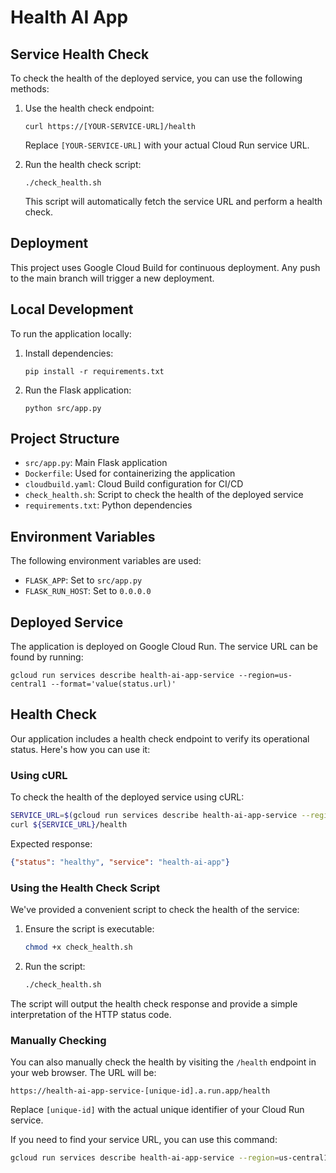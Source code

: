 # Health AI App

## Service Health Check

To check the health of the deployed service, you can use the following methods:

1. Use the health check endpoint:
   ```
   curl https://[YOUR-SERVICE-URL]/health
   ```
   Replace `[YOUR-SERVICE-URL]` with your actual Cloud Run service URL.

2. Run the health check script:
   ```
   ./check_health.sh
   ```
   This script will automatically fetch the service URL and perform a health check.

## Deployment

This project uses Google Cloud Build for continuous deployment. Any push to the main branch will trigger a new deployment.

## Local Development

To run the application locally:

1. Install dependencies:
   ```
   pip install -r requirements.txt
   ```

2. Run the Flask application:
   ```
   python src/app.py
   ```

## Project Structure

- `src/app.py`: Main Flask application
- `Dockerfile`: Used for containerizing the application
- `cloudbuild.yaml`: Cloud Build configuration for CI/CD
- `check_health.sh`: Script to check the health of the deployed service
- `requirements.txt`: Python dependencies

## Environment Variables

The following environment variables are used:

- `FLASK_APP`: Set to `src/app.py`
- `FLASK_RUN_HOST`: Set to `0.0.0.0`

## Deployed Service

The application is deployed on Google Cloud Run. The service URL can be found by running:

```
gcloud run services describe health-ai-app-service --region=us-central1 --format='value(status.url)'
```

## Health Check

Our application includes a health check endpoint to verify its operational status. Here's how you can use it:

### Using cURL

To check the health of the deployed service using cURL:

```bash
SERVICE_URL=$(gcloud run services describe health-ai-app-service --region=us-central1 --format='value(status.url)')
curl ${SERVICE_URL}/health
```

Expected response:
```json
{"status": "healthy", "service": "health-ai-app"}
```

### Using the Health Check Script

We've provided a convenient script to check the health of the service:

1. Ensure the script is executable:
   ```bash
   chmod +x check_health.sh
   ```

2. Run the script:
   ```bash
   ./check_health.sh
   ```

The script will output the health check response and provide a simple interpretation of the HTTP status code.

### Manually Checking

You can also manually check the health by visiting the `/health` endpoint in your web browser. The URL will be:

```
https://health-ai-app-service-[unique-id].a.run.app/health
```

Replace `[unique-id]` with the actual unique identifier of your Cloud Run service.

If you need to find your service URL, you can use this command:
```bash
gcloud run services describe health-ai-app-service --region=us-central1 --format='value(status.url)'
```